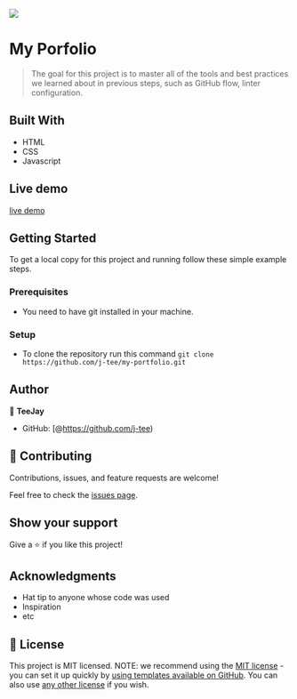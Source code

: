 ![](https://img.shields.io/badge/Microverse-blueviolet)

# My Porfolio

> The goal for this project is to master all of the tools and best practices we learned about in previous steps, such as GitHub flow, linter configuration.

## Built With

- HTML
- CSS
- Javascript

## Live demo
[live demo](https://j-tee.github.io/my-portfolio/)

## Getting Started

To get a local copy for this project and running follow these simple example steps.

### Prerequisites

- You need to have git installed in your machine.

### Setup

- To clone the repository run this command `git clone https://github.com/j-tee/my-portfolio.git`


## Author

👤 **TeeJay**

- GitHub: [@https://github.com/j-tee)

## 🤝 Contributing

Contributions, issues, and feature requests are welcome!

Feel free to check the [issues page](https://github.com/j-tee/my-portfolio/issues/).

## Show your support

Give a ⭐️ if you like this project!

## Acknowledgments

- Hat tip to anyone whose code was used
- Inspiration
- etc

## 📝 License

This project is MIT licensed.
NOTE: we recommend using the [MIT license](https://choosealicense.com/licenses/mit/) - you can set it up quickly by [using templates available on GitHub](https://docs.github.com/en/communities/setting-up-your-project-for-healthy-contributions/adding-a-license-to-a-repository). You can also use [any other license](https://choosealicense.com/licenses/) if you wish.
